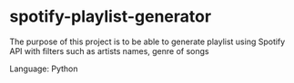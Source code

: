 # spotify-playlist-generator

The purpose of this project is to be able to generate playlist using Spotify API with filters such as artists names, genre of songs

Language: Python
